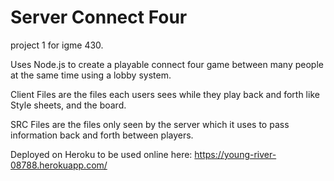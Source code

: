 # Server Connect Four
project 1 for igme 430. 

Uses Node.js to create a playable connect four game between many people at the same time using a lobby system.

Client Files are the files each users sees while they play back and forth like Style sheets, and the board.

SRC Files are the files only seen by the server which it uses to pass information back and forth between players.

Deployed on Heroku to be used online here: https://young-river-08788.herokuapp.com/
